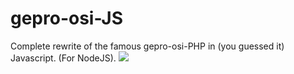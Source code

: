 # gepro-osi-JS
Complete rewrite of the famous gepro-osi-PHP in (you guessed it) Javascript. (For NodeJS).
<img src="https://nodei.co/npm/gepro-osi.png">
